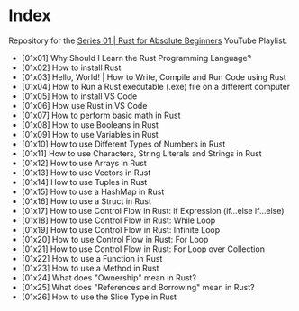 # Index

Repository for the [Series 01 | Rust for Absolute Beginners](https://www.youtube.com/playlist?list=PLewu3tKOwueeIcEAMEKREcLixhTrucKMw) YouTube Playlist.

* [01x01] Why Should I Learn the Rust Programming Language?
* [01x02] How to install Rust
* [01x03] Hello, World! | How to Write, Compile and Run Code using Rust
* [01x04] How to Run a Rust executable (.exe) file on a different computer
* [01x05] How to install VS Code
* [01x06] How use Rust in VS Code
* [01x07] How to perform basic math in Rust
* [01x08] How to use Booleans in Rust
* [01x09] How to use Variables in Rust
* [01x10] How to use Different Types of Numbers in Rust
* [01x11] How to use Characters, String Literals and Strings in Rust
* [01x12] How to use Arrays in Rust
* [01x13] How to use Vectors in Rust
* [01x14] How to use Tuples in Rust
* [01x15] How to use a HashMap in Rust
* [01x16] How to use a Struct in Rust
* [01x17] How to use Control Flow in Rust: if Expression (if...else if...else)
* [01x18] How to use Control Flow in Rust: While Loop
* [01x19] How to use Control Flow in Rust: Infinite Loop
* [01x20] How to use Control Flow in Rust: For Loop
* [01x21] How to use Control Flow in Rust: For Loop over Collection
* [01x22] How to use a Function in Rust
* [01x23] How to use a Method in Rust 
* [01x24] What does "Ownership" mean in Rust?
* [01x25] What does "References and Borrowing" mean in Rust?
* [01x26] How to use the Slice Type in Rust


